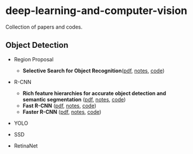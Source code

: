 # deep-learning-and-computer-vision

Collection of papers and codes.

## Object Detection

- Region Proposal
    - **Selective Search for Object Recognition**([pdf](computer-vision/region-proposal/selective_search_for_Object_Recognition.pdf), [notes](computer-vision/region-proposal/note.md), [code]())

- R-CNN
    - **Rich feature hierarchies for accurate object detection and semantic segmentation** ([pdf](computer-vision/r-cnn/r-cnn/r-cnn.pdf), [notes](computer-vision/r-cnn/r-cnn/note.md), [code]())
    - **Fast R-CNN** ([pdf](computer-vision/r-cnn/fast-r-cnn/fast-r-cnn.pdf), [notes](computer-vision/r-cnn/fast-r-cnn/note.md), [code]())
    - **Faster R-CNN** ([pdf](computer-vision/r-cnn/faster-r-cnn/faster-r-cnn.pdf), [notes](computer-vision/r-cnn/faster-r-cnn/note.md), [code]())

- YOLO

- SSD

- RetinaNet